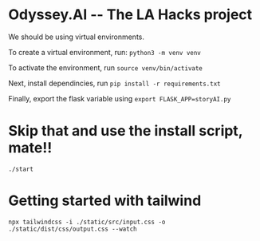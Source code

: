 # Odyssey.AI -- The LA Hacks project

We should be using virtual environments. 

To create a virtual environment, run: `python3 -m venv venv`

To activate the environment, run `source venv/bin/activate`

Next, install dependincies, run `pip install -r requirements.txt`

Finally, export the flask variable using `export FLASK_APP=storyAI.py`

# Skip that and use the install script, mate!!

`./start`

# Getting started with tailwind

`npx tailwindcss -i ./static/src/input.css -o ./static/dist/css/output.css --watch`